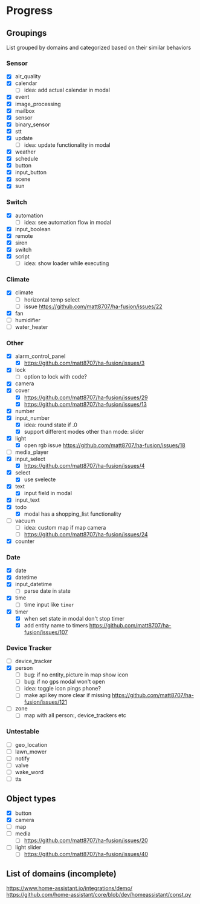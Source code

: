 # Progress

## Groupings

List grouped by domains and categorized based on their similar behaviors

### Sensor

- [x] air_quality
- [x] calendar
  - [ ] idea: add actual calendar in modal
- [x] event
- [x] image_processing
- [x] mailbox
- [x] sensor
- [x] binary_sensor
- [x] stt
- [x] update
  - [ ] idea: update functionality in modal
- [x] weather
- [x] schedule
- [x] button
- [x] input_button
- [x] scene
- [x] sun

### Switch

- [x] automation
  - [ ] idea: see automation flow in modal
- [x] input_boolean
- [x] remote
- [x] siren
- [x] switch
- [x] script
  - [ ] idea: show loader while executing

### Climate

- [x] climate
  - [ ] horizontal temp select
  - [ ] issue <https://github.com/matt8707/ha-fusion/issues/22>
- [x] fan
- [ ] humidifier
- [ ] water_heater

### Other

- [x] alarm_control_panel
  - [x] <https://github.com/matt8707/ha-fusion/issues/3>
- [x] lock
  - [ ] option to lock with code?
- [x] camera
- [x] cover
  - [x] <https://github.com/matt8707/ha-fusion/issues/29>
  - [x] <https://github.com/matt8707/ha-fusion/issues/13>
- [x] number
- [x] input_number
  - [x] idea: round state if .0
  - [x] support different modes other than mode: slider
- [x] light
  - [x] open rgb issue <https://github.com/matt8707/ha-fusion/issues/18>
- [ ] media_player
- [x] input_select
  - [x] <https://github.com/matt8707/ha-fusion/issues/4>
- [x] select
  - [x] use svelecte
- [x] text
  - [x] input field in modal
- [x] input_text
- [x] todo
  - [x] modal has a shopping_list functionality
- [ ] vacuum
  - [ ] idea: custom map if map camera
  - [ ] <https://github.com/matt8707/ha-fusion/issues/24>
- [x] counter

### Date

- [x] date
- [x] datetime
- [x] input_datetime
  - [ ] parse date in state
- [x] time
  - [ ] time input like `timer`
- [x] timer
  - [x] when set state in modal don't stop timer
  - [x] add entity name to timers
        <https://github.com/matt8707/ha-fusion/issues/107>

### Device Tracker

- [ ] device_tracker
- [x] person
  - [ ] bug: if no entity_picture in map show icon
  - [ ] bug: if no gps modal won't open
  - [ ] idea: toggle icon pings phone?
  - [ ] make api key more clear if missing
        <https://github.com/matt8707/ha-fusion/issues/121>
- [ ] zone
  - [ ] map with all person:, device_trackers etc

### Untestable

- [ ] geo_location
- [ ] lawn_mower
- [ ] notify
- [ ] valve
- [ ] wake_word
- [ ] tts

## Object types

- [x] button
- [x] camera
- [ ] map
- [ ] media
  - [ ] <https://github.com/matt8707/ha-fusion/issues/20>
- [ ] light slider
  - [ ] <https://github.com/matt8707/ha-fusion/issues/40>

## List of domains (incomplete)

<https://www.home-assistant.io/integrations/demo/> <br>
<https://github.com/home-assistant/core/blob/dev/homeassistant/const.py>
